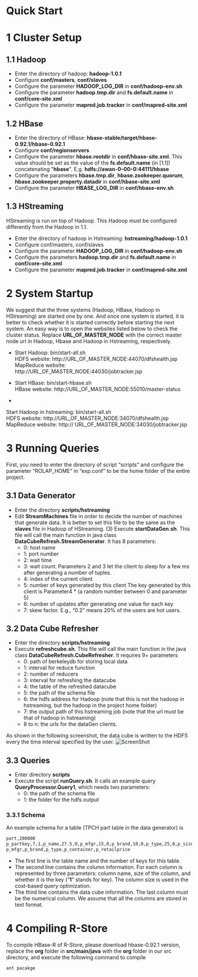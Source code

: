 Quick Start
====
# 1	Cluster Setup
## 1.1 Hadoop

* Enter the directory of hadoop: **hadoop-1.0.1**
* Configure **conf/masters**, **conf/slaves**
* Configure the parameter **HADOOP\_LOG\_DIR** in **conf/hadoop-env.sh**
* Configure the parameter  **hadoop.tmp.dir** and **fs.default.name** in **conf/core-site.xml**
* Configure the parameter **mapred.job.tracker** in **conf/mapred-site.xml**

## 1.2 HBase
* Enter the directory of HBase: **hbase-stable/target/hbase-0.92.1/hbase-0.92.1**
* Configure **conf/regionservers**
* Configure the parameter **hbase.rootdir** in **conf/hbase-site.xml**. This value should be set as the value of the **fs.default.name** (in [1.1]) concatenating "**hbase**". E.g. **hdfs://awan-0-00-0:44111/hbase**
* Configure the parameters **hbase.tmp.dir**, **hbase.zookeeper.quorum**, **hbase.zookeeper.property.datadir** in **conf/hbase-site.xml**
* Configure the parameter **HBASE\_LOG\_DIR** in **conf/hbase-env.sh**

## 1.3 HStreaming
HStreaming is run on top of 
Hadoop. This Hadoop must be configured differently from the Hadoop in 1.1.

* Enter the directory of hadoop in Hstreaming: **hstreaming/hadoop-1.0.1**
* Configure conf/masters, conf/slaves
* Configure the parameter **HADOOP\_LOG\_DIR** in **conf/hadoop-env.sh**
* Configure the parameters **hadoop.tmp.dir** and **fs.default.name** in **conf/core-site.xml**
* Configure the parameter **mapred.job.tracker** in **conf/mapred-site.xml**

# 2 System Startup
We suggest that the three systems (Hadoop, HBase, Hadoop in HStreaming) are started one by one. And once one system is started, it is better to check whether it is started correctly before starting the next system. An easy way is to open the websites listed below to check the cluster status. Replace **URL\_OF\_MASTER\_NODE** with the correct master node url in Hadoop, Hbase and Hadoop in Hstreaming, respectively.

* Start Hadoop: bin/start-all.sh  
HDFS website: http://URL\_OF\_MASTER\_NODE:44070/dfshealth.jsp    
MapReduce website:  http://URL\_OF\_MASTER\_NODE:44030/jobtracker.jsp

* Start HBase: bin/start-hbase.sh  
HBase website: http://URL\_OF\_MASTER\_NODE:55010/master-status
* 
Start Hadoop in hstreaming: bin/start-all.sh  
HDFS website: http://URL\_OF\_MASTER\_NODE:34070/dfshealth.jsp  
MapReduce website: http:// URL\_OF\_MASTER\_NODE:34030/jobtracker.jsp

# 3 Running Queries
First, you need to enter the directory of script “scripts” and configure the parameter “ROLAP_HOME” in “exp.conf” to be the home folder of the entire project.
## 3.1 Data Generator
* Enter the directory **scripts/hstreaming**
* Edit **StreamMachines** file in order to decide the number of machines that generate data. It is better to set this file to be the same as the **slaves** file in Hadoop of HStreaming.
(3)	Execute **startDataGen.sh**. This file will call the main function in java class **DataCubeRefresh.StreamGenerator**.  It has 8 parameters:
  * 0: host name
  * 1: port number
  * 2: wait time
  * 3: wait count. Parameters 2 and 3 let the client to sleep for a few ms after generating a number of tuples.
  * 4: index of the current client
  * 5: number of keys generated by this client
The key generated by this client is Parameter4 * (a random number between 0 and parameter 5)
  * 6: number of updates after generating one value for each key
  * 7: skew factor.  E.g., “0.2” means 20% of the users are hot users.

## 3.2 Data Cube Refresher
* Enter the directory **scripts/hstreaming**
* Execute **refreshcube.sh**. This file will call the main function in the java class **DataCubeRefresh.CubeRefresher**. It requires 9+ parameters
  * 0: path of berkeleydb for storing local data
  * 1: interval for reduce function
  * 2: number of reducers
  * 3: interval for refreshing the datacube
  * 4: the table of the refreshed datacube
  * 5: the path of the schema file
  * 6: the hdfs address for Hadoop (note that this is not the hadoop in hstreaming, but the hadoop in the project home folder)
  * 7: the output path of this hstreaming job (note that the url must be that of hadoop in hstreaming)
  * 8 to n: the urls for the dataGen clients.

As shown in the following screenshot, the data cube is written to the HDFS every the time interval specified by the user. 
![ScreenShot](https://raw.githubusercontent.com/lifeng5042/RStore/master/images/cube.png)
## 3.3 Queries
* Enter directory **scripts**
* Execute the script **runQuery.sh**. It calls an example query **QueryProcessor.Query1**, which needs two parameters:
  * 0: the path of the schema file
  * 1: the folder for the hdfs output

### 3.3.1 Schema
An example schema for a table (TPCH part table in the data generator)  is

```bash 
part,200000
p_partkey,7,1,p_name,27.5,0,p_mfgr,15,0,p_brand,10,0,p_type,25,0,p_size,2,0,p_container,10,0,p_retailprice,7,0
p_mfgr,p_brand,p_type,p_container,p_retailprice
```

* The first line is the table name and the number of keys for this table.
* The second line contains the column information. For each column is represented by three parameters: column name, size of the column, and whether it is the key (“**1**” stands for key). The column size is used in the cost-based query optimization.
* The third line contains the data cube information. The last column must be the numerical column. We assume that all the columns are stored in text format.

# 4 Compiling R-Store
To compile HBase-R of R-Store, please download hbase-0.92.1 version, replace the **org** folder in **src/main/java** with the **org** folder in our src directory, and execute the following command to compile 
```bash 
ant pacakge 
```



